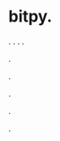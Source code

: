 # bitpy.
.
.
.
.












.






















































.
























.



























.











.
